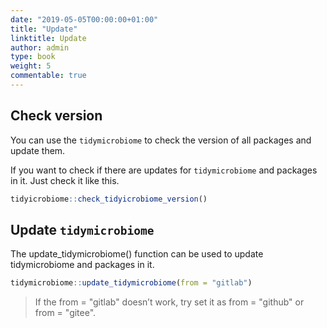 ```yaml
---
date: "2019-05-05T00:00:00+01:00"
title: "Update"
linktitle: Update
author: admin
type: book
weight: 5
commentable: true
---
```




## Check version

You can use the `tidymicrobiome` to check the version of all packages and update them.

If you want to check if there are updates for `tidymicrobiome` and packages in it. Just check it like this.


``` r
tidyicrobiome::check_tidyicrobiome_version()
```

## Update `tidymicrobiome`

The update_tidymicrobiome() function can be used to update tidymicrobiome and packages in it.


``` r
tidymicrobiome::update_tidymicrobiome(from = "gitlab")
```

> If the from = "gitlab" doesn’t work, try set it as from = "github" or from = "gitee".
